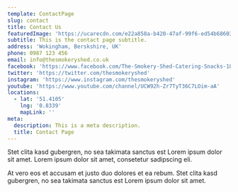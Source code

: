 ```yaml
---
template: ContactPage
slug: contact
title: Contact Us
featuredImage: 'https://ucarecdn.com/e22a858a-b420-47af-99f6-ed54b6860333/'
subtitle: This is the contact page subtitle.
address: 'Wokingham, Berskshire, UK'
phone: 0987 123 456
email: info@thesmokeryshed.co.uk
facebook: 'https://www.facebook.com/The-Smokery-Shed-Catering-Snacks-186727151905323/'
twitter: 'https://twitter.com/thesmokeryshed'
instagram: 'https://www.instagram.com/thesmokeryshed'
youtube: 'https://www.youtube.com/channel/UCW92h-Zr7TyT36C7LOim-aA'
locations:
  - lat: '51.4105'
    lng: '0.8339'
    mapLink: ''
meta:
  description: This is a meta description.
  title: Contact Page
---
```

Stet clita kasd gubergren, no sea takimata sanctus est Lorem ipsum dolor sit amet. Lorem ipsum dolor sit amet, consetetur sadipscing eli. 

At vero eos et accusam et justo duo dolores et ea rebum. Stet clita kasd gubergren, no sea takimata sanctus est Lorem ipsum dolor sit amet.